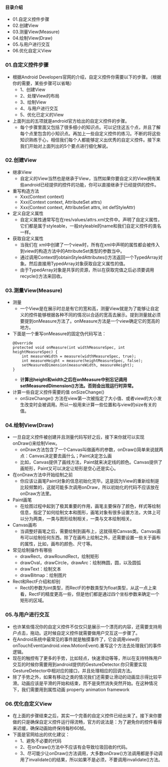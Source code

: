 #### 目录介绍
- 01.自定义控件步骤
- 02.创建View
- 03.测量View(Measure)
- 04.绘制View(Draw)
- 05.与用户进行交互
- 06.优化自定义View



### 01.自定义控件步骤
- 根据Android Developers官网的介绍，自定义控件你需要以下的步骤。（根据你的需要，某些步骤可以省略）
    - 1、创建View
    - 2、处理View的布局
    - 3、绘制View
    - 4、与用户进行交互
    - 5、优化已定义的View
- 上面列出的五项就是android官方给出的自定义控件的步骤。
    - 每个步骤里面又包括了很多细小的知识点。可以记住这五个点，并且了解每个点里包含的小知识点。再加上一些自定义控件的练习。不断的将这些知识熟练于心，相信我们每个人都能够定义出优秀的自定义控件。接下来我们开始对上面列出的5个要点进行细化解说。


### 02.创建View
- 继承View
    - 自定义的View当然也是继承于View，当然如果你要自定义的View拥有某些android已经提供的控件的功能，你可以直接继承于已经提供的控件。
- 重写构造方法
    - Xxx(Context context)
    - Xxx(Context context, AttributeSet attrs)
    - Xxx(Context context, AttributeSet attrs, int defStyleAttr)
- 定义自定义属性
    - 自定义属性通常写在在res/values/attrs.xml文件中。声明了自定义属性，它们都是属于styleable，一般styleable的name和我们自定义控件的类名一样。
- 获取自定义属性
    - 当我们在 xml中创建了一个view时，所有在xml中声明的属性都会被传入到view的构造方法中的AttributeSet类型的参数当中。
    - 通过调用Context的obtainStyledAttributes()方法返回一个TypedArray对象。然后直接用TypedArray对象获取自定义属性的值。
    - 由于TypedArray对象是共享的资源，所以在获取完值之后必须要调用recycle()方法来回收。



### 03.测量View(Measure)
- 测量
    - 一个View是在展示时总是有它的宽和高，测量View就是为了能够让自定义的控件能够根据各种不同的情况以合适的宽高去展示。提到测量就必须要提到onMeasure方法了。onMeasure方法是一个view确定它的宽高的地方。
- 下面是一个重写onMeasure的固定伪代码写法：
    ```
    @Override
    protected void onMeasure(int widthMeasureSpec, int heightMeasureSpec) {
        int measureWidth = measure(widthMeasureSpec, true);
        int measureHeight = measure(heightMeasureSpec, false);
        setMeasuredDimension(measureWidth, measureHeight);
    }
    ```
    - **计算出height和width之后在onMeasure中别忘记调用setMeasuredDimension()方法。否则会出现运行时异常。**
- 计算一些自定义控件需要的值 onSizeChange()
    - onSizeChange() 方法在view第一次被指定了大小值、或者view的大小发生改变时会被调用。所以一般用来计算一些位置和与view的size有关的值。



### 04.绘制View(Draw)
- 一旦自定义控件被创建并且测量代码写好之后，接下来你就可以实现onDraw()来绘制View。
    - onDraw方法包含了一个Canvas叫做画布的参数，onDraw()简单来说就两点：Canvas决定要去画什么；Paint决定怎么画
    - 比如，Canvas提供了画线方法，Paint就来决定线的颜色。Canvas提供了画矩形，Paint又可以决定让矩形是空心还是实心。
- 在onDraw方法中开始绘制之前
    - 你应该让画笔Paint对象的信息初始化完毕。这是因为View的重新绘制是比较频繁的，这就可能多次调用onDraw，所以初始化的代码不应该放在onDraw方法里。
- Paint画笔
    - 在绘图过程中起到了极其重要的作用，画笔主要保存了颜色，样式等绘制信息，指定了如何绘制文本和图形，画笔对象有很多设置方法，大体上可以分为两类，一类与图形绘制相关，一类与文本绘制相关。
- Canvas画布
    - 当调整好画笔之后，需要绘制到画布上，这就得用Canvas类。Canvas画布可以绘制任何东西。除了在画布上绘制之外，还需要设置一些关于画布的属性，比如，画布的颜色、尺寸等。
- 常见绘制操作有哪些
    - drawRect，drawRoundRect，绘制矩形
    - drawOval，drawCircle，drawArc：绘制椭圆，圆，以及圆弧
    - drawText：绘制文本
    - drawBitmap：绘制图片
- Rect和RectF介绍和却别
    - Rect的参数为int类型，而RectF的参数类型为float类型，从这一点上来看，RectF的精度更高一些，但是他们都是通过四个坐标参数来确定一个矩形的区域。



### 05.与用户进行交互
- 也许某些情况你的自定义控件不仅仅只是展示一个漂亮的内容，还需要支持用户点击，拖动。这时候自定义控件就需要做用户交互这一步骤了。
- 在Android系统中最常见的事件就是触摸事件了，它会调用view的onTouchEvent(android.view.MotionEvent).重写这个方法去处理我们的事件逻辑。
- 现在的触控有了更多的手势，比如轻点，快速滑动等等，所以在支持特殊用户交互的时候你需要用到android提供的GestureDetector.你只需要实现GestureDetector中相对应的接口，并且处理相应的回调方法。
- 除了手势之外，如果有移动之类的情况我们还需要让滑动的动画显示得比较平滑。动画应该是平滑的开始和结束，而不是突然消失突然开始。在这种情况下，我们需要用到属性动画 property animation framework




### 06.优化自定义View
- 在上面的步骤结束之后，其实一个完善的自定义控件已经出来了。接下来你要做的只是确保自定义控件运行得流畅，官方的说法是：为了避免你的控件看得来迟缓，确保动画始终保持每秒60帧。
- 下面是官网给出的优化建议：
    - 1、避免不必要的代码
    - 2、在onDraw()方法中不应该有会导致垃圾回收的代码。
    - 3、尽可能少让onDraw()方法调用，大多数onDraw()方法调用都是手动调用了invalidate()的结果，所以如果不是必须，不要调用invalidate()方法。















